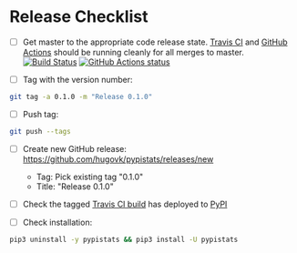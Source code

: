 # Release Checklist

- [ ] Get master to the appropriate code release state.
      [Travis CI](https://travis-ci.org/hugovk/pypistats) and
      [GitHub Actions](https://github.com/hugovk/pypistats/actions) should be running
      cleanly for all merges to master.
      [![Build Status](https://travis-ci.org/hugovk/pypistats.svg?branch=master)](https://travis-ci.org/hugovk/pypistats)
      [![GitHub Actions status](https://github.com/hugovk/pypistats/workflows/Test/badge.svg)](https://github.com/hugovk/pypistats/actions)

- [ ] Tag with the version number:

```bash
git tag -a 0.1.0 -m "Release 0.1.0"
```

- [ ] Push tag:

```bash
git push --tags
```

- [ ] Create new GitHub release: https://github.com/hugovk/pypistats/releases/new

  - Tag: Pick existing tag "0.1.0"
  - Title: "Release 0.1.0"

- [ ] Check the tagged [Travis CI build](https://travis-ci.org/hugovk/pypistats) has
      deployed to [PyPI](https://pypi.org/project/pypistats/#history)

- [ ] Check installation:

```bash
pip3 uninstall -y pypistats && pip3 install -U pypistats
```
